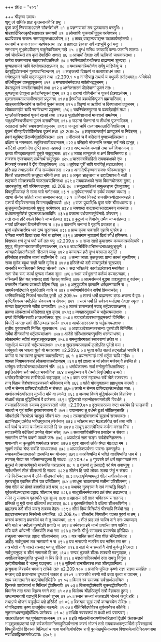 +++
title = "२०९"

+++
श्रीकृष्ण उवाच-  
शृणु त्वं राधिके प्रातः कृतस्नानविधिः प्रभुः ।  
पूजां कर्तुं निषसादाऽऽसने सौवर्णशोभने ॥१ ॥
यज्ञनारायणं तत्र पूजयामास वस्तुभिः ।  
षोडशादिभिरुत्कृष्टैस्तावत्तत्र समाययौ ॥१ ॥
लोमशर्षिः पूजनार्थं पुपूज परमेश्वरम् ।  
ब्रह्मप्रियाश्च राजानः समाययुस्तथाऽऽर्चयन् ॥३ ॥
तावद् वाद्यान्यवाद्यन्त यज्ञकार्यमहोत्सवे ।  
गमनार्थं च राजानः प्रजा महर्षयस्तथा ॥४ ॥
ब्रह्माद्या ईश्वराः सर्वे यज्ञभूमिं द्रुतं ययुः ।  
सम्भारान् भूभृतोऽपीष्टान् चक्रुरेकत्रितान् मखे ॥५ ॥
दुग्धं समिधः काष्ठादि कणाः फलानि शालयः ।  
सर्वं चोपस्थितं तत्र कृतं देवादिभिः क्षणात् ॥६ ॥
आचार्यो देवताः सर्वे ऋत्विजो जापकास्तथा ।  
कर्मठा यजमानाश्च सहायाश्चोपतस्थिरे ॥७ ॥
स्वस्तिवाचोऽभवँस्तत्र ब्राह्मणानां शुभप्रदाः ।  
पुण्याहवाचनं चापि वेदघोषास्तदाऽभवन् ॥८ ॥
यथास्थानस्थितेष्वेव सर्वेषु याज्ञिकेषु च ।  
देहशुद्धिर्दशस्नानं गुरुपादाभिवन्दनम् ॥९ ॥
सङ्कल्पो दिग्रक्षणं च कलशाराधनं तथा ।  
गणेशपूजनं चापि मातृकापूजनं तथा ॥2.209.१ ०॥
नान्दीश्राद्धं तथार्घं च मधुपर्कं ततोऽभवत्॥
अभिषेको वर्धिनीपूजनं वास्तुप्रपूजनम् ॥११ ॥
मण्डपार्चनमेवाऽथ सर्वतोभद्रपूजनम् ।  
देवतापूजनं यन्त्रदेवानामर्हणं तथा ॥१२॥
अग्नेरुत्तारणं पीठदेवानां पूजनं ततः ।  
कुण्डपूजा देवपूजा ततोऽग्निपूजनं शुभम् ॥१ ३॥
ग्रहाणां योगिनीनां च पूजनं क्षेत्रपाऽर्चनम् ।  
मुक्तानामवताराणामीश्वराणां प्रपूजनम् ॥१४॥
ईश्वरीणां ब्रह्मयोषित्पूजनं ब्रह्मचारिणाम् ।  
साङ्ख्ययोगिन्यर्हणं च सतीनां पूजनं सताम् ॥१५॥
पितॄणां च ऋषीणां च दिक्पालानां प्रपूजनम् ।  
लोकपालार्हणं चापि स्वर्गस्थानां प्रपूजनम् ॥१६॥
त्रयस्त्रिंशत्सुराणां च पञ्चदेवार्हणं तथा ।  
भुवर्लोकनिवासानां पूजनं रक्षसां तथा ॥१७॥
भूतप्रेतपिशाचानां मानवानां समर्हणम् ।  
चतुःखनिस्थजीवानां पूजनं दासवर्गिणाम् ॥१८॥
जडानां चेतनानां च तीर्थानां पूजनादिकम् ।  
रसप्रदानां सर्वेषां स्थावराणां प्रपूजनम् ॥१९॥
जन्तूनां चापि तत्त्वानामतलादिनिवासिनाम् ।  
पूजनं श्रीमहाविष्णोर्विष्णोश्च पूजनं तथा ॥2.209.२० ॥
शङ्खघण्टार्हणं प्राणपूजनं च निवेदनम् ।  
हवनं बहुमिष्टान्नैराज्यैर्घृतादिभिस्तथा ॥२१ ॥
नीराजनं च वै बलिदानं पुष्पाञ्जलिस्तथा ।  
दक्षिणा च नमस्कारः स्तुतिश्चाशीःप्रदानकम् ॥२२॥
परिहारो भोजनानि क्रमात् सर्वं मखे ह्यभूत् ।  
कोटिशो लक्षशो देवा तृप्तिं प्राप्ता महामखे ॥२३॥
अष्टम्यामेव मध्याह्ने तथा सर्वं विधानकम् ।  
कृत्वा श्रीमद्बालकृष्णो बुभुजे सकुटुम्बकः ॥२४॥
जग्राह ताम्बूलकं च क्षणं विश्रान्तिमाप ह ।  
तावत्तत्र नृपश्चायात् प्रार्थनार्थं समुत्सुकः ॥२५॥
चारुलाषर्षिसहितो रायवाकक्षको नृपः ।  
निजराष्ट्रं जलस्थं वै द्वीपं विषतुरीयकम् ॥२६॥
तूर्यपदां पुरीं चापि पावयितुं तदाऽऽर्थयत् ।  
हरिः प्राह तथाऽस्त्वेवं शीघ्रं सज्जोभवत्तदा ॥२७॥
अनादिश्रीकृष्णनारायणः श्रीकम्भरासुतः ।  
पितरौ भ्रातरश्चापि सन्तुष्टा भगिनी तथा ॥२८॥
अमृता भ्रातृजाया च ब्रह्मप्रियाश्च वै सती ।  
शङ्करो लोमशश्चापि चारुलाषऋषिस्तथा ॥२९॥
रायवाकक्षको राजा विमानयोस्तदा द्रुतम् ।  
आरुरुहुर्ययुः सर्वे परिमेयपदानुगाः ॥2.209.३० ॥
समुद्रखाडिकां समुल्लङ्घ्य द्वीपमुपाययुः ।  
विषतुरीयसञ्ज्ञं ते राजा चाग्रे गतोऽभवत् ॥३ १ ॥
तुर्यपदानगर्यां स हर्यर्थं स्वागतं व्यधात् ।  
राज्ञ्या सैन्येन सहितो राजा सम्मानमाचरत् ॥३ १ ॥
विमानं निकटे राजसौधस्योद्यानमण्डले ।  
उत्तार्य श्रीहरिस्तस्माद् विमानाद्बहिराययौ ॥३३ ॥
राजा पुष्पादिभिः पूजां चक्रे श्रीमाधवस्य ह ।  
कुङ्कुमाद्यैस्तथाऽमर्यः पुपूजुः परमेश्वरम् ॥३४॥
जयशब्दा वाद्यशब्दास्तदाऽभवन् समन्ततः ।  
वर्धयामासुरीशेशं पुष्पलाजाऽक्षतादिभिः ॥३५॥
प्रजाश्च वर्धयामासुर्हर्षनादैः परेश्वरम् ।  
ततो राजा हरिं स्वल्पे विमाने चाध्यरोहयत् ॥३६॥
कुटुम्बं च विमानेषु तथैव चाध्यरोहयत् ।  
नगर्या प्रतिभवनं विमानैरभिगम्य च ॥३७॥
पावनानि जनानां वै गृहाणि प्रचकार ह ।  
पूजां महोपचाराँश्च धनं द्रव्यं सुरत्नकम् ॥३८॥
प्राप्य कृत्वा पावनानि गृहाणि पुनरेव ह ।  
भ्रमित्वा नगरीं दिव्यां दत्वा नैजं च दर्शनम् ॥३९॥
आजगाम नृपावासं दिव्यं सौधं हरिस्ततः ।  
विशश्राम क्षणं दुग्धं पपौ सर्वे ततः पपुः ॥2.209.४ ० ॥
राजा राज्ञी कुमाराश्च कन्यकात्रयमित्यपि ।  
पुपूजुः श्रीकृष्णनारायणश्रीकृष्णवल्लभम् ॥४१॥
उपदाभिर्विविधाभिश्चन्दनाक्षतकुङ्कुमैः ।  
अन्यहारैर्महारत्नैस्ततो नीराजनं व्यधुः ॥४२॥
कन्यात्रयं हरौ मुग्धं वरमाला ददुर्गले ।  
हरिर्जग्राह हस्ताँश्च तासां राज्ञीमतेन वै ॥४३ ॥
कन्या जाताः कृतकृत्याः प्राप्य कान्तं सुरूपिणम् ।  
राजा मुमोद बहुधा राज्ञी चाति मुमोद ह ॥४४॥
हरिस्तेभ्यो ददौ सम्यगुपदेशं सुखप्रदम् ।  
राजसौधे महासिंहासने निषद्य चोत्सवे ॥४५॥
सदा भक्तिर्हरेः कार्याऽक्षरेशस्य ममाश्रिता ।  
सतां सेवा सदा कार्या पुण्यदा मोक्षदा शुभा ॥४६॥
रक्षणं सर्वभूतानां कर्तव्यं दययाऽन्वहम् ।  
यस्मिन्नर्थे हितं यत् स्यात्तद् ग्राह्यं नेतरत् क्वचित् ॥४७॥
आत्मसंयमनं बुद्ध्या ग्राह्यबुद्ध्या तु वर्तनम् ।  
परामर्शेन मोक्षश्च प्राप्तव्यो देहिना त्विह ॥४८॥
अनुयुञ्जीत कृत्यानि धर्मज्ञानमयानि च ।  
आगमैरुपदिष्टानि गुरूदितानि यानि च ॥४९॥
धर्माणामविरोधेन सर्वेषां प्रियमाचरेत् ।  
धर्ममेवाभिरक्षेद्वै निजार्थं साधयेत् कृती ॥2.209.५० ॥
शास्त्रं धर्मो ब्राह्मणस्य दण्डः क्षत्रस्य वै वृषः ।  
कृष्टिर्वैश्यस्य धर्मोऽस्ति सेवकस्य च सेवनम् ॥५१ ॥
सत्यं धर्मो हि सर्वस्य धर्माढ्या देवताः स्मृताः ।  
मानवा देवतुल्यास्ते सर्वेषां प्राणरूपिणः ॥५२॥
शास्त्रं शासनकर्तृ स्याद् भर्तृप्रत्ययलक्षणम् ।  
ब्रह्मणा लोकरक्षार्थं मन्निदेशात् पुरा कृतम् ॥५१३॥
व्यवहारसुखार्थं च भर्तृप्रत्ययलक्षणः ।  
दण्डो विनिर्मितश्चापि क्षात्रधर्मात्मकः शुभः ॥५४॥
व्यवहारोऽपरश्चाप्युद्यमरूपो विनिर्मितः ।  
बिभर्ति जनताः सर्वा नीतिलब्धान्ननाणकैः ॥५५॥
आयोत्पादनरूपः स भर्तृप्रत्ययलक्षणः ।  
तृतीयः पुरुषश्चापि निर्मितः सुखसाधनः ॥५६ ॥
आज्ञाऽऽदेशात्मकश्चान्यः पुरुषोऽपि विनिर्मितः ।  
सर्वेषां दीनवर्णानां भर्तृप्रत्ययलक्षणः ॥५७॥
आदेशे संस्थिताश्चाप्नुवन्ति भरणसाधनम् ।  
लोकानामेव सर्वेषां ससुराऽसुररक्षसाम् ॥५८॥
समनुष्योरगवतां स्थावराणां तथैव च ।  
चतुर्धाऽयं व्यवहारो भर्तृप्रत्ययलक्षणः ॥५९॥
सुखसम्पत्प्रवाहार्थं कृतोऽस्ति पूर्वतो मया ।  
धर्मयुक्तो मम भक्त्या युतो यो मत्परायणः ॥2.209.६ ०॥
भूत्वा वर्तेत सततं तद्भर्ताऽहं भवामि वै ।  
कर्मणां च स्वभावानां पुण्यानां व्यवसायिनाम् ॥६ १ ॥
प्रयत्नानामहं भर्ता भर्तॄणां चापि भर्तृकः ।  
शास्ता नियामकश्चाहं लोकयात्राकरोऽप्यहम् ॥६२॥
एवं ज्ञात्वा च मां लोका भजेरन् वै तरन्ति ते ।  
धर्ममूलः सदैवार्थस्तथाऽर्थफलनं रतिः ॥६३ ॥
धर्मार्थकामनाः सर्वा मनोमूलोत्थितास्त्विह ।  
प्रवृत्तिरूपिणः सर्वे धर्माद्या भवयोगिनः ॥६४॥
समूलेभ्यश्च वै तेभ्यो निवृत्तिर्मोक्ष उच्यते ।  
धर्माच्छरीरयोगश्च शारीरोऽर्थः सहायकृत् ॥६५॥
कामः फलं महाबन्धः सर्वे त्वेते रजस्वलाः ।  
तान् विहाय विशेषांश्चाऽरजस्को भक्तिमान् मयि ॥६६॥
वर्तते योगयुक्तात्मा ब्रह्मभूयाय कल्पते ।  
धर्मो न चेन्मम प्राप्तिप्रदोऽर्थोऽपि न चेत्तथा ॥६७॥
कामो न चेन्मम प्राप्तिप्रदस्तेऽनर्थका मताः ।  
अर्थाननर्थरूपाँस्तान् युञ्जीत मयि वा त्यजेत् ॥६८॥
अन्यथा विषये बुद्धिर्यास्यत्येव विहारिणः ।  
मोक्षार्थे संहृता बुद्धिर्विनाशं वै व्रजेत्ततः ॥६९॥
बुद्धिनाशो महान्मोहस्तामसोऽपि विवर्धते ।  
तस्मान्नास्तिकता स्याच्च दुराचारस्ततो भवेत् ॥2.209.७०॥
दुराचारात्प्रजा नष्टा भवत्येव हि साङ्करी ।  
साधवो न गृहं यान्ति दुराचारगतस्य वै ॥७१॥
पापान्यस्य तु वर्धन्ते दुःखं जीवितमृच्छति ।  
जीवतोऽपि निरयोऽयं चासुखं जीवनं यतः ॥७२॥
तस्मात्तद्दोषनाशार्थं सुखार्थं सत्त्वभावतः ।  
ब्रह्मनिष्ठान् प्रसेवेत भक्तियुक्तान् हरेर्जनान् ॥७३॥
जपेन्नाम सदा मेऽत्राऽर्पयेत् सर्वं तथा मयि ।  
धर्मं चार्थं च कामं च मोक्षाय कल्पते हि सः ॥७४॥
साधून् प्रसादयेन्नित्यं कर्मणा मनसा गिरा ।  
तवाऽस्मीति वदेन्नित्यं प्रणमेत् सेवनं चरेत् ॥७५॥
सतामाशीर्वचोभिश्च प्रसादेन च सेवया ।  
समागमेन योगेन पावनो जायते जनः ॥७६॥
अपापोऽयं सतां सङ्गः सर्वदोषनिकृन्तनः ।  
पापान्यपि च कृच्छ्राणि शमयेन्नात्र संशयः ॥७७॥
गुरवः साधवो लोके श्रेष्ठा मोक्षप्रदा मम ।  
सुवर्णं सर्वथा श्रेष्ठं सर्वांशे साधवस्तथा ॥७८॥
आपादकेशपर्यन्ताः पावनाः कृष्णमूर्तयः ।  
यथाकथञ्चित्प्राप्तास्ते दास्यन्ति मम योजनम् ॥७९॥
कारयिष्यन्ति मे भक्तिं यापयिष्यन्ति धाम मे ।  
तस्मात् सेव्या मम भक्तिमन्त्रयुक्ता हि साधवः ॥2.209.८० ॥
गुरवस्ते परं धर्मं महाभागवतं मम ।  
ब्रूयुस्तं ये त्वाचरयेयुस्ते यास्यन्ति पराऽक्षरम् ॥८ १ ॥
गुरूणां तु प्रसादाद्वै परं श्रेय अवाप्नुयुः ।  
सर्वधर्मोत्तमं शीलं शीलधर्मा हि साधवः ॥८२॥
शीलेन हि त्रयो लोकाः शक्या जेतुं न संशयः ।  
नहि किञ्चिदसाध्यं वै लोके शीलवतां भवेत् ॥८३॥
एतत्पृथिव्याममृतं शीलं सर्वोत्तमोत्तमम् ।  
एतावच्छ्रेय एवास्ति शीलं यत्र प्रतिष्ठितम् ॥८४॥
साधूनां चावताराणां सतीनां परिशीलनम् ।  
सेवा शीलं परं प्रोक्तं ब्रह्मशीलं व्रतं परम् ॥८५॥
यथावद् गुरुवृत्त्या वै समं नान्यद्धि विद्यते ।  
पूर्वकल्पेऽभवद्राजा प्रह्लादः शीलवान् सदा ॥८६॥
साधुशीलनमेवाऽस्य व्रतं श्रेष्ठं तदाऽभवत् ।  
तमेनं तु समागत्य वृहस्पतिः पुरा शुभम् ॥८७॥
प्रह्लादाय ददौ ज्ञानं भक्तिरूपं सनातनम् ।  
प्रस्थिते तु गुरौ राजा दक्षिणार्थं तदाऽवदत् ॥८८॥
बृहस्पतिर्ययाचे वै दक्षिणां शीलरूपिणीम् ।  
प्रह्लादश्च ददौ शीलं यावत् तावच्च देहतः ॥८९॥
शीलं दिव्यं विनिर्यातं श्रीश्चापि निर्ययौ सह ।  
प्रह्लादश्चाभवत्तत्र निस्तेजो धर्मवर्जितः ॥2.209.९०॥
शीलहीनः श्रियाहीनः पप्रच्छ पुरुषं च तम् ।  
कस्त्वं कस्मात् प्रयास्येवं वद मे तु यथायथम् ॥९ १ ॥
शीलं प्राह व्रतं चास्मि दाने दत्तः प्रयाम्यहम् ।  
मयि याते च धर्मोऽयं पुरुषोऽपि प्रयाति च ॥९२॥
धर्मवंश्या इमे चान्ये प्रयान्ति पश्य पार्थिव ।  
मयि याते धर्मपत्नी भक्तिर्याति तथा रमा ॥९३॥
लक्ष्मीः श्रीर्भूः समग्राश्च प्रयान्त्येव हरिप्रियाः ।  
तच्छ्रुत्वा भयमापन्नः प्रह्लादः शीलवर्जनात् ॥९४॥
यत्र नास्ति सतां सेवा शीलं चेन्द्रियनिग्रहः ।  
अद्रोहः सर्वभूतानां तत्र नारायणो न च ॥९५॥
यत्र नारायणो नाऽस्मि यत्र नास्ति रमा मम ।  
तत्र मोक्षो न वै चास्ते तस्माद् भवन्तु शीलिनः ॥९६॥
सतां मे च समर्हां वै सेवां कुर्वन्तु नित्यदा ।  
सर्वभूतानुग्रहं च शीलं समासतो हि तत् ॥९७॥
सम्पदं भुञ्जते शीलाः शाश्वतीं मदनुग्रहात् ।  
अशीलाश्चेदाप्नुवन्ति भुञ्जते न चिरं हि ते ॥९८॥
यज्ञदानादिकार्यार्थं दत्ता समत्तु निर्गुणा ।  
एतद्देशीयलोका वै भवन्तु यज्ञवृत्तयः ॥९९॥
सुखिनो दानशीलाश्च तथा शीलवृषान्विताः ।  
इत्युक्त्वा विररामैव भगवान् राधिके ततः ॥2.209.१०० ॥
प्रजाभिः पूजितः कृष्णो राज्ञा राज्ञ्या समर्हितः ।  
मन्त्रान् ददौ प्रजाभ्यश्च दुग्धपानं चकार ह ॥१०१ ॥
राजसौधे चरणौ स्वौ दत्वा कृत्वा च पावनम् ।  
सायं स्वागतमानेन वाद्यघोषादिभिर्हरिः ॥१ ०२॥
विमानं स्वं समारुह्य सर्वसार्थसमन्वितः ।  
द्विनस्कं पार्श्वराज्यं च मिल्विलं द्वीपमित्यपि ॥१ ०३॥
विलासद्वीपमेवापि बुलन्दद्वीपमित्यपि ।  
विमानेन तदा गत्वा विहृत्य गगने तदा ॥१ ०४॥
विलोक्य श्रीहरिस्तूर्णं रात्रौ वैहायसा द्रुतम् ।  
अष्टम्यामाययौ यज्ञभूमिं निजालये शुभम् ॥१ ०५॥
स्नानं सन्ध्यां चकाराऽपि भोजनं जगृहे हरिः ।  
तथाऽन्ये भोजनं चक्रुर्द्रव्यं यज्ञे हरिर्ददौ ॥१ ०६॥
विशश्राम सुखं रात्रौ कन्यात्रयेण सेवितः ।  
योगनिद्रावशः कृष्णः प्रातर्बुबोध मङ्गलैः ॥१ ०७॥
गीतिभिर्वेदघोषैश्च तूर्यस्वनैश्च कीर्तनैः ।  
सूतमागधबन्द्याद्यैर्बोधितः परमेश्वरः ॥१ ०८॥
राधिके स्वस्वरूपं स दध्यौ क्षणं परात्परम् ।  
अक्षरातीतरूपं यत् पूर्णब्रह्मपरात्मकम् ॥१ ०९॥
इति श्रीलक्ष्मीनारायणीयसंहितायां द्वितीये त्रेतासन्ताने भाद्रशुक्लाऽष्टम्यां यज्ञे सर्वकर्मणामन्तिमाहुतिपर्यन्तानां करणं भोजनं ततो रायवाकक्षकनृपार्थितो हरिस्तद्राज्यं विषतुरीयद्वीपं द्विनस्कं मिल्विलां च गत्वा पावयित्वोपदिश्य रात्रौ् पुनर्मखभूमिमाजगाम विशश्रामेत्यादिनिरूपणनामा नवाधिकद्विशततमोऽध्यायः ॥२०९ ॥
    

